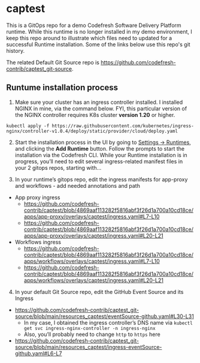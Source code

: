 # captest

This is a GitOps repo for a demo Codefresh Software Delivery Platform runtime. While this runtime is no longer installed in my demo environment, I keep this repo around to illustrate which files need to updated for a successful Runtime installation. Some of the links below use this repo's git history.

The related Default Git Source repo is https://github.com/codefresh-contrib/captest_git-source.

## Runtume installation process

1. Make sure your cluster has an ingress controller installed. I installed NGINX in mine, via the command below. FYI, this particular version of the NGINX controller requires K8s cluster **version 1.20** or higher.
```
kubectl apply -f https://raw.githubusercontent.com/kubernetes/ingress-nginx/controller-v1.0.4/deploy/static/provider/cloud/deploy.yaml
```

2. Start the installation process in the UI by going to [Settings -> Runtimes](https://g.codefresh.io/2.0/account-settings/runtimes), and clicking the **Add Runtime** button. Follow the prompts to start the installation via the Codefresh CLI. While your Runtime installation is in progress, you’ll need to edit several ingress-related manifest files in your 2 gitops repos, starting with…

3. In your runtime’s gitops repo, edit the ingress manifests for app-proxy and workflows - add needed annotations and path
  - App proxy ingress
    - https://github.com/codefresh-contrib/captest/blob/4869aaf113282f5816abf3f26d1a700a10cd18ce/apps/app-proxy/overlays/captest/ingress.yaml#L7-L10
    - https://github.com/codefresh-contrib/captest/blob/4869aaf113282f5816abf3f26d1a700a10cd18ce/apps/app-proxy/overlays/captest/ingress.yaml#L20-L21
  - Workflows ingress
    - https://github.com/codefresh-contrib/captest/blob/4869aaf113282f5816abf3f26d1a700a10cd18ce/apps/workflows/overlays/captest/ingress.yaml#L7-L10
    - https://github.com/codefresh-contrib/captest/blob/4869aaf113282f5816abf3f26d1a700a10cd18ce/apps/workflows/overlays/captest/ingress.yaml#L20-L21

4. In your default Git Source repo, edit the GitHub Event Source and its Ingress
  - https://github.com/codefresh-contrib/captest_git-source/blob/main/resources_captest/eventSource-github.yaml#L30-L31
    - In my case, I obtained the ingress controller’s DNS name via `kubectl get svc ingress-nginx-controller -n ingress-nginx`
    - Also, you’ll probably need to change `http` to `https` here
  - https://github.com/codefresh-contrib/captest_git-source/blob/main/resources_captest/ingress-eventSource-github.yaml#L6-L7
